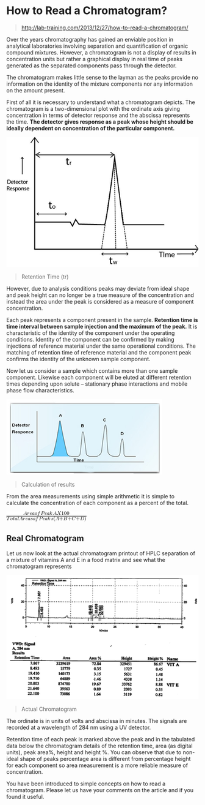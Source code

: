 # How to Read a Chromatogram?

> http://lab-training.com/2013/12/27/how-to-read-a-chromatogram/

Over the years chromatography has gained an enviable position in analytical laboratories involving separation and quantification of organic compound mixtures. However, a chromatogram is not a display of results in concentration units but rather a graphical display in real time of peaks generated as the separated components pass through the detector.

The chromatogram makes little sense to the layman as the peaks provide no information on the identity of the mixture components nor any information on the amount present.

First of all it is necessary to understand what a chromatogram depicts. The chromatogram is a two-dimensional plot with the ordinate axis giving concentration in terms of detector response and the abscissa represents the time. **The detector gives response as a peak whose height should be ideally dependent on concentration of the particular component.**

![Retention Time](Time-Retention.jpg) 
> Retention Time (tr)

However, due to analysis conditions peaks may deviate from ideal shape and peak height can no longer be a true measure of the concentration and instead the area under the peak is considered as a measure of component concentration.

Each peak represents a component present in the sample. **Retention time is time interval between sample injection and the maximum of the peak.** It is characteristic of the identity of the component under the operating conditions. Identity of the component can be confirmed by making injections of reference material under the same operational conditions. The matching of retention time of reference material and the component peak confirms the identity of the unknown sample component.

Now let us consider a sample which contains more than one sample component. Likewise each component will be eluted at different retention times depending upon solute – stationary phase interactions and mobile phase flow characteristics.

![Calculation of results](Detector-Response.png) 
> Calculation of results

From the area measurements using simple arithmetic it is simple to calculate the concentration of each component as a percent of the total.

![](quicklatex.com-465db2cb434d030a502faf493833feae_l3.png)

## Real Chromatogram

Let us now look at the actual chromatogram printout of HPLC separation of a mixture of vitamins A and E in a food matrix and see what the chromatogram represents

![Chromatogram](Chromatogram.jpg)
> Actual Chromatogram

The ordinate is in units of volts and abscissa in minutes. The signals are recorded at a wavelength of 284 nm using a UV detector.

Retention time of each peak is marked above the peak and in the tabulated data below the chromatogram details of the retention time, area (as digital units), peak area%, height and height %. You can observe that due to non-ideal shape of peaks percentage area is different from percentage height for each component so area measurement is a more reliable measure of concentration.

You have been introduced to simple concepts on how to read a chromatogram. Please let us have your comments on the article and if you found it useful.